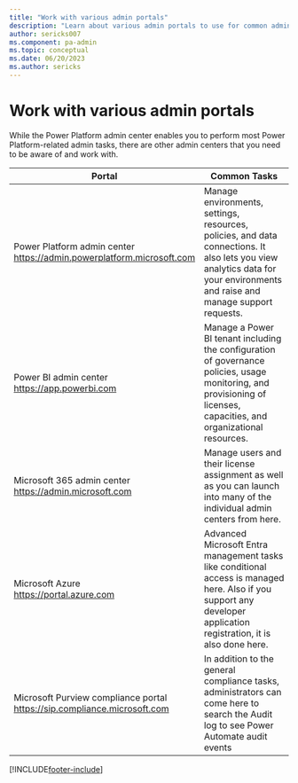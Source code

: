 ```yaml
---
title: "Work with various admin portals"
description: "Learn about various admin portals to use for common administrative tasks while working with Powwer Platform."
author: sericks007
ms.component: pa-admin
ms.topic: conceptual
ms.date: 06/20/2023
ms.author: sericks
---
```

# Work with various admin portals

While the Power Platform admin center enables you to perform most Power Platform-related admin tasks, there are other admin centers that you need to be aware of and work with.

|Portal  |Common Tasks  |
|---------|---------|
|Power Platform admin center <br/><https://admin.powerplatform.microsoft.com>     |Manage environments, settings, resources, policies, and data connections. It also lets you view analytics data for your environments and raise and manage support requests. |
|Power BI admin center <br/><https://app.powerbi.com>     |Manage a Power BI tenant including the configuration of governance policies, usage monitoring, and provisioning of licenses, capacities, and organizational resources.|
|Microsoft 365 admin center <br/><https://admin.microsoft.com>     |Manage users and their license assignment as well as you can launch into many of the individual admin centers from here.         |
|Microsoft Azure<br/><https://portal.azure.com>     |Advanced Microsoft Entra management tasks like conditional access is managed here. Also if you support any developer application registration, it is also done here.         |
|Microsoft Purview compliance portal<br/><https://sip.compliance.microsoft.com>     |In addition to the general compliance tasks, administrators can come here to search the Audit log to see Power Automate audit events         |

[!INCLUDE[footer-include](../includes/footer-banner.md)]